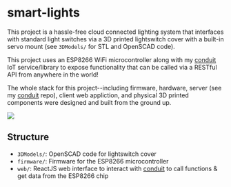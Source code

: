 # smart-lights
This project is a hassle-free cloud connected lighting system that interfaces with standard light switches via a 3D printed lightswitch cover with a built-in servo mount (see `3DModels/` for STL and OpenSCAD code). 

This project uses an ESP8266 WiFi microcontroller along with my [conduit](https://github.com/suyashkumar/conduit) IoT service/library to expose functionality that can be called via a RESTful API from anywhere in the world!

The whole stack for this project--including firmware, hardware, server (see my [conduit](https://github.com/suyashkumar/conduit) repo), client web appliction, and physical 3D printed components were designed and built from the ground up. 


![](img/lightswitch.gif)


## Structure

- `3DModels/`: OpenSCAD code for lightswitch cover
- `firmware/`: Firmware for the ESP8266 microcontroller
- `web/`: ReactJS web interface to interact with [conduit](https://github.com/suyashkumar/conduit) to call functions & get data from the ESP8266 chip

